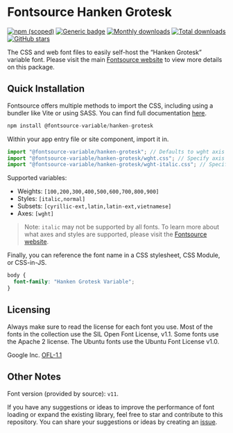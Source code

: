 # Fontsource Hanken Grotesk

[![npm (scoped)](https://img.shields.io/npm/v/@fontsource-variable/hanken-grotesk?color=brightgreen)](https://www.npmjs.com/package/@fontsource-variable/hanken-grotesk) [![Generic badge](https://img.shields.io/badge/fontsource-passing-brightgreen)](https://github.com/fontsource/fontsource) [![Monthly downloads](https://badgen.net/npm/dm/@fontsource-variable/hanken-grotesk)](https://github.com/fontsource/fontsource) [![Total downloads](https://badgen.net/npm/dt/@fontsource-variable/hanken-grotesk)](https://github.com/fontsource/fontsource) [![GitHub stars](https://img.shields.io/github/stars/fontsource/fontsource.svg?style=social&label=Star)](https://github.com/fontsource/fontsource/stargazers)

The CSS and web font files to easily self-host the “Hanken Grotesk” variable font. Please visit the main [Fontsource website](https://fontsource.org/fonts/hanken-grotesk) to view more details on this package.

## Quick Installation

Fontsource offers multiple methods to import the CSS, including using a bundler like Vite or using SASS. You can find full documentation [here](https://fontsource.org/docs/getting-started/introduction).

```javascript
npm install @fontsource-variable/hanken-grotesk
```

Within your app entry file or site component, import it in.

```javascript
import "@fontsource-variable/hanken-grotesk"; // Defaults to wght axis
import "@fontsource-variable/hanken-grotesk/wght.css"; // Specify axis
import "@fontsource-variable/hanken-grotesk/wght-italic.css"; // Specify axis and style
```

Supported variables:
- Weights: `[100,200,300,400,500,600,700,800,900]`
- Styles: `[italic,normal]`
- Subsets: `[cyrillic-ext,latin,latin-ext,vietnamese]`
- Axes: `[wght]`

> Note: `italic` may not be supported by all fonts. To learn more about what axes and styles are supported, please visit the [Fontsource website](https://fontsource.org/fonts/hanken-grotesk).

Finally, you can reference the font name in a CSS stylesheet, CSS Module, or CSS-in-JS.

```css
body {
  font-family: "Hanken Grotesk Variable";
}
```

## Licensing
Always make sure to read the license for each font you use. Most of the fonts in the collection use the SIL Open Font License, v1.1. Some fonts use the Apache 2 license. The Ubuntu fonts use the Ubuntu Font License v1.0.

Google Inc.
[OFL-1.1](http://scripts.sil.org/OFL)

## Other Notes
Font version (provided by source): `v11`.

If you have any suggestions or ideas to improve the performance of font loading or expand the existing library, feel free to star and contribute to this repository. You can share your suggestions or ideas by creating an [issue](https://github.com/fontsource/fontsource/issues).